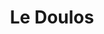 ---
title: "Le Doulos"
year: 1962
rating: 4
stars: "★★★★"
rewatched: false
permalink: "le-doulos"
watched_on: 2022-01-16
---